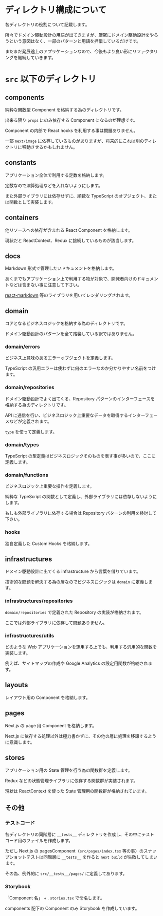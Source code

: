 # ディレクトリ構成について

各ディレクトリの役割について記載します。

所々でドメイン駆動設計の用語が出てきますが、厳密にドメイン駆動設計をやろうという意図はなく、一部のパターンと用語を拝借しているだけです。

まだまだ発展途上のアプリケーションなので、今後もより良い形にリファクタリングを継続していきます。

# `src` 以下のディレクトリ

## components

純粋な関数型 Component を格納する為のディレクトリです。

出来る限り `props` にのみ依存する Component になるのが理想です。

Component の内部で React hooks を利用する事は問題ありません。

一部 `next/image` に依存しているものがありますが、将来的にこれは別のディレクトリに移動させるかもしれません。

## constants

アプリケーション全体で利用する定数を格納します。

定数なので演算処理などを入れないようにします。

また外部ライブラリには依存せずに、順数な TypeScript のオブジェクト、または関数として実装します。

## containers

他リソースへの依存が含まれる React Component を格納します。

現状だと ReactContext、Redux に接続しているものが該当します。

## docs

Markdown 形式で管理したいドキュメントを格納します。

あくまでもアプリケーション上で利用する物が対象で、開発者向けのドキュメントなどは含まない事に注意して下さい。

[react-markdown](https://github.com/remarkjs/react-markdown) 等のライブラリを用いてレンダリングされます。

## domain

コアとなるビジネスロジックを格納する為のディレクトリです。

ドメイン駆動設計のパターンを全て踏襲している訳ではありません。

### domain/errors

ビジネス上意味のあるエラーオブジェクトを定義します。

TypeScript の汎用エラーは使わずに何のエラーなのか分かりやすい名前をつけます。

### domain/repositories

ドメイン駆動設計でよく出てくる、Repository パターンのインターフェースを格納する為のディレクトリです。

API に通信を行い、ビジネスロジック上重要なデータを取得するインターフェースなどが定義されます。

`type` を使って定義します。

### domain/types

TypeScript の型定義はビジネスロジックそのものを表す事が多いので、ここに定義します。

### domain/functions

ビジネスロジック上重要な操作を定義します。

純粋な TypeScript の関数として定義し、外部ライブラリには依存しないようにします。

もしも外部ライブラリに依存する場合は Repository パターンの利用を検討して下さい。

### hooks

独自定義した Custom Hooks を格納します。

## infrastructures

ドメイン駆動設計に出てくる infrastructure から言葉を借りています。

技術的な問題を解決する為の層なのでビジネスロジックは `domain` に定義します。

### infrastructures/repositories

`domain/repositories` で定義された Repository の実装が格納されます。

ここでは外部ライブラリに依存して問題ありません。

### infrastructures/utils

どのような Web アプリケーションを運用する上でも、利用する汎用的な関数を実装します。

例えば、サイトマップの作成や Google Analytics の設定用関数が格納されます。

## layouts

レイアウト用の Component を格納します。

## pages

Next.js の page 用 Component を格納します。

Next.js に依存する処理以外は極力書かずに、その他の層に処理を移譲するように意識します。

## stores

アプリケーション用の State 管理を行う為の関数群を定義します。

Redux などの状態管理ライブラリに依存する関数群が実装されます。

現状は ReactContext を使った State 管理用の関数群が格納されています。

## その他

### テストコード

各ディレクトリの同階層に `__tests__` ディレクトリを作成し、その中にテストコード用のファイルを作成します。

ただし Next.js の pagesComponent（`src/pages/index.tsx` 等の事）のスナップショットテストは同階層に `__tests__` を作ると `next build` が失敗してしまいます。

その為、例外的に `src/__tests__/pages/` に定義してあります。

### Storybook

「Component 名」 + `.stories.tsx` で命名します。

components 配下の Component のみ Storybook を作成しています。
